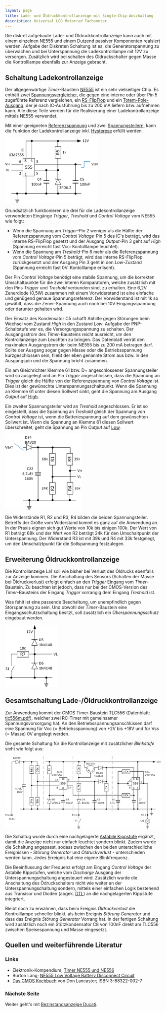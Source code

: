 ```yaml
---
layout: page
title: Lade- und Öldruckkontrollanzeige mit Single-Chip-Anschaltung
description: Universal LCD Motorrad Tachometer
---
```


Die diskret aufgebaute Lade- und Öldruckkontrollanzeige kann auch mit einem einzelnen NE555 und einem Dutzend passiver Komponenten realsiert werden. Aufgabe der Diskreten Schaltung ist es, die Generatorspannung zu überwachen und bei Unterspannung die Ladekontrolllampe mit 12V zu versorgen. Zusätzlich wird bei schalten des Öldruckschalter gegen Masse die Kontrolllampe ebenfalls zur Anzeige gebracht. 

## Schaltung Ladekontrollanzeige
Der allgegenwärtige _Timer_-Baustein [NE555](http://de.wikipedia.org/wiki/NE555) ist ein sehr vielseitiger Chip. Es enthält zwei [Spannungsvergleicher](http://de.wikipedia.org/wiki/Komparator_(Analogtechnik)), die gegen eine interne oder über Pin 5 zugeführte Referenz vergleichen, ein [RS-FlipFlop](http://de.wikipedia.org/wiki/Flipflop#RS-Flipflop) und ein [Totem-Pole-Ausgang](http://de.wikipedia.org/wiki/Totem-Pole-Ausgang), der je nach IC-Ausführung bis zu 200 mA liefern bzw. aufnehmen kann. Alle diese Teile werden für die Realisierung einer Ladekontrollanzeige mittels NE555 verwendet.

Mit einer geeigneten [Referenzspannung](https://de.wikipedia.org/wiki/Referenzspannungsquelle) und zwei [Spannungsteilern](http://de.wikipedia.org/wiki/Spannungsteiler), kann die Funktion der Ladekontrollanzeige inkl. [Hysterese](http://de.wikipedia.org/wiki/Schmitt-Trigger) erfüllt werden. 

![Kontrollanzeige NE555 Abb.1](../images/Kontrollanzeige_mit_555_1.png)

Grundsätzlich funktionieren die drei für die Ladekontrollanzeige verwendeten Eingänge _Trigger_, _Treshold_ und _Control Voltage_ vom NE555 wie folgt:
- Wenn die Spannung am _Trigger_-Pin 2 weniger als die Hälfte der Referenzspannung vom _Control Voltage_-Pin 5 des IC's beträgt, wird das interne RS-FlipFlop gesetzt und der Ausgang _Output_-Pin 3 geht auf _High_ (Spannung erreicht fast Vcc: Kontolllampe leuchtet).
- Wenn die Spannung am _Treshold_-Pin 6 mehr als die Referenzspannung vom _Control Voltage_-Pin 5 beträgt, wird das interne RS-FlipFlop zurückgesetzt und der Ausgang Pin 3 geht in den _Low_-Zustand (Spannung erreicht fast 0V: Kontolllampe erlischt).

Der Pin _Control Voltage_ benötigt eine stabile Spannung, um die korrekten Umschaltpunkte für die zwei interen Komparatoren, welche zusätzlich mit den Pins _Trigger_ und _Treshold_ verbunden sind, zu erhalten. Eine 6,2V Zenerdiode (0,5W) zusammen mit einem Vorwiderstand ist eine einfache und genügend genaue Spannungsreferenz. Der Vorwiderstand ist mit 1k so gewählt, dass die Zener-Spannung auch noch bei 10V Eingangsspannung oder darunter gehalten wird.

Der Einsatz des Kondensator C5 schafft Abhilfe gegen Störungen beim Wechsel vom Zustand _High_ in den Zustand _Low_. Aufgabe der PNP-Schaltstufe war es, die Versorgungsspannung zu schalten. Der Ausgangsstrom des _Timer_-Bausteins reicht ausreicht, um den Kontrollanzeige zum Leuchten zu bringen. Das Datenblatt verrät den maximalen Ausgangstrom der beim NE555 bis zu 200 mA betragen darf. Sollte der Ausgang sogar gegen Masse oder die Betriebsspannung kurzgeschlossen sein, fließt der eben genannte Strom aus bzw. in den Ausgangspin und die Spannung bricht zusammen.

Ein am Gleichrichter Klemme 61 bzw. D+ angeschlossener Spannungsteiler wird so ausgelegt und an Pin _Trigger_ angeschlossen, dass die Spannung an _Trigger_ gleich die Hälfte von der Referenzspannung von _Control Voltage_ ist. Dies ist der gewünschte Unterspannungsschaltpunkt. Wenn die Spannung an Klemme 61 unter diesen Sollwert sinkt, geht die Spannung am Ausgang _Output_ auf [High](http://de.wikipedia.org/wiki/Logikpegel).

Ein zweiter Spannungsteiler wird an _Treshold_ angeschlossen. Er ist so eingestellt, dass die Spannung an _Treshold_ gleich der Spannung von _Control Voltage_ ist, wenn die Batteriespannung auf dem gewünschten Sollwert ist. Wenn die Spannung an Klemme 61 diesen Sollwert überschreitet, geht die Spannung an Pin  _Output_ auf [Low](http://de.wikipedia.org/wiki/Logikpegel).

![Kontrollanzeige NE555 Abb.2](../images/Kontrollanzeige_mit_555_2.png)

Die Widerstände R1, R2 und R3, R4 bilden die beiden Spannungsteiler. Betreffs der Größe vom Widerstand kommt es ganz auf die Anwendung an. In der Praxis eignen sich gut Werte von 10k bis einigen 100k. Der Wert von R1 beträgt 68k und der Wert von R2 beträgt 24k für den Umschaltpunkt der Unterspannung. Der Widerstand R3 ist mit 39k und R4 mit 33k festgelegt, um den Umschalztpunkt für die Sollspannung festzulegen.

## Erweiterung Öldruckkontrollanzeige
Die Kontrollanzeige La1 soll wie bisher bei Verlust des Öldrucks ebenfalls zur Anzeige kommen. Die Anschaltung des Sensors (Schalten der Masse bei Öldruckverlust) erfolgt einfach an den _Trigger_ Eingang vom _Timer_-Baustein. Zu beachten ist jedoch, dass nur bei der CMOS-Version des _Timer_-Bausteins der Eingang _Trigger_ vorrangig dem Eingang _Treshold_ ist.

Was fehlt ist eine passende Beschaltung, um unempfindlich gegen Störspannung zu sein. Und obwohl der _Timer_-Baustein eine Eingangsschutzschaltung besitzt, soll zusätzlich ein _Überspannungsschutz_ eingebaut werden. 

![Kontrollanzeige NE555 Abb.3](../images/Kontrollanzeige_mit_555_3.png)

## Gesamtschaltung Lade-/Öldruckkontrollanzeige
Zur Anwendung kommt der CMOS Timer-Baustein TLC556 (Datenblatt: [tlc556m.pdf](http://www.ti.com/lit/gpn/tlc556m)), welcher zwei RC-Timer mit gemeinsamer Spannungsvorsorgung hat. An den Betriebsspannungsanschlüssen darf eine Spannung für Vcc (= Betriebsspannung) von +2V bis +18V und für Vss (= Masse) 0V angelegt werden.

Die gesamte Schaltung für die Kontrollanzeige mit zusätzlicher _Blinkstufe_ sieht wie folgt aus:

![Kontrollanzeige (CMOS TLC556)](../images/Kontrollanzeige_556.png)

Die Schaltug wurde durch eine nachgelagerte [Astabile Kippstufe](http://de.wikipedia.org/wiki/Multivibrator#Astabiler_Multivibrator_mit_NE555) ergänzt, damit die Anzeige nicht nur einfach leuchtet sondern blinkt. Zudem wurde die Schaltung angepasst, sodass zwischen den beiden unterschiedliche Ereignissen - _Störung Generator_ und _Öldruckverlust_ - unterschieden werden kann. Jedes Erreignis hat eine eigene Blinkfrequenz.

Die Beeinflussung der Frequenz erfolgt am Eingang _Control Voltage_ der Astabile Kippstufen, welche vom _Discharge_ Ausgang der Unterspannungschaltung angesteuert wird. Zusätzlich wurde die Anschaltung des Ödruckschalters nicht wie weiter an der Unterspannungschaltung sondern, mittels einer einfachen Logik bestehend aus Transisor und Dioden (abgek. [DTL](http://de.wikipedia.org/wiki/Diode-Transistor-Logik)) an die nachgelagerten Kippstufe integriert. 

Bleibt noch zu erwähnen, dass beim Ereignis _Öldruckverlust_ die Kontrolllampe schneller blinkt, als beim Ereignis _Störung Generator_ und dass das Ereignis _Störung Generator_ Vorrang hat. In der fertigen Schaltung wird zusätzlich noch ein Stützkondensator C8 von 100nF direkt am TLC556 zwischen Speisespannung und Masse eingesetzt.

## Quellen und weiterführende Literatur

### Links
- Elektronik-Kompendium; [Timer NE555 und NE556](https://www.elektronik-kompendium.de/sites/bau/0206115.htm)
- Burton Lang; [NE555 Low Voltage Battery Disconnect Circuit](http://www.gorum.ca/lvdisc.html)
- [Das CMOS Kochbuch](https://www.amazon.de/Das-CMOS-Kochbuch-Don-Lancaster/dp/3883220027) von Don Lancaster; ISBN 3-88322-002-7

### Nächste Seite
Weiter geht's mit [Bezinstandsanzeige Ducati](benzinstandsanzeige.html).
